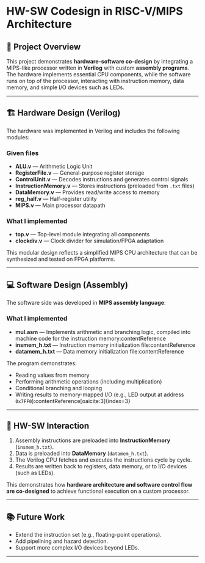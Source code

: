 # HW-SW Codesign in RISC-V/MIPS Architecture

## 📌 Project Overview
This project demonstrates **hardware–software co-design** by integrating a MIPS-like processor written in **Verilog** with custom **assembly programs**.  
The hardware implements essential CPU components, while the software runs on top of the processor, interacting with instruction memory, data memory, and simple I/O devices such as LEDs.

---

## 🏗️ Hardware Design (Verilog)

The hardware was implemented in Verilog and includes the following modules:

### Given files
- **ALU.v** — Arithmetic Logic Unit  
- **RegisterFile.v** — General-purpose register storage  
- **ControlUnit.v** — Decodes instructions and generates control signals  
- **InstructionMemory.v** — Stores instructions (preloaded from `.txt` files)  
- **DataMemory.v** — Provides read/write access to memory  
- **reg_half.v** — Half-register utility  
- **MIPS.v** — Main processor datapath  

### What I implemented
- **top.v** — Top-level module integrating all components  
- **clockdiv.v** — Clock divider for simulation/FPGA adaptation

This modular design reflects a simplified MIPS CPU architecture that can be synthesized and tested on FPGA platforms.

---

## 💻 Software Design (Assembly)

The software side was developed in **MIPS assembly language**:

### What I implemented
- **mul.asm** — Implements arithmetic and branching logic, compiled into machine code for the instruction memory:contentReference
- **insmem_h.txt** — Instruction memory initialization file:contentReference
- **datamem_h.txt** — Data memory initialization file:contentReference

The program demonstrates:
- Reading values from memory  
- Performing arithmetic operations (including multiplication)  
- Conditional branching and looping  
- Writing results to memory-mapped I/O (e.g., LED output at address `0x7FF0`):contentReference[oaicite:3]{index=3}  

---

## 🔗 HW-SW Interaction

1. Assembly instructions are preloaded into **InstructionMemory** (`insmem_h.txt`).  
2. Data is preloaded into **DataMemory** (`datamem_h.txt`).  
3. The Verilog CPU fetches and executes the instructions cycle by cycle.  
4. Results are written back to registers, data memory, or to I/O devices (such as LEDs).  

This demonstrates how **hardware architecture and software control flow are co-designed** to achieve functional execution on a custom processor.

---

## 📚 Future Work

- Extend the instruction set (e.g., floating-point operations).  
- Add pipelining and hazard detection.  
- Support more complex I/O devices beyond LEDs.  

---
